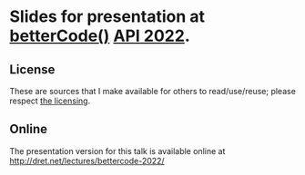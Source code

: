 # Slides for presentation at [betterCode()](https://www.bettercode.eu/) [API 2022](https://api.bettercode.eu/).

## License

These are sources that I make available for others to read/use/reuse; please respect [the licensing](../LICENSE).


## Online

The presentation version for this talk is available online at http://dret.net/lectures/bettercode-2022/
